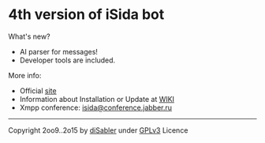 4th version of iSida bot
======

What's new?
* AI parser for messages!
* Developer tools are included.

More info:
* Official [site](http://isida.dsy.name) 
* Information about Installation or Update at [WIKI](http://isida.dsy.name/wiki)
* Xmpp conference: isida@conference.jabber.ru

------

Copyright 2oo9..2o15 by [diSabler](http://dsy.name) under [GPLv3](http://www.gnu.org/licenses/gpl.txt) Licence
